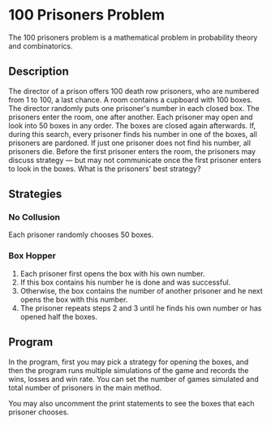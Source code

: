 # 100 Prisoners Problem

The 100 prisoners problem is a mathematical problem in probability theory and combinatorics.

## Description

The director of a prison offers 100 death row prisoners, who are numbered from 1 to 100, a last chance. A room contains a cupboard with 100 boxes. The director randomly puts one prisoner's number in each closed box. The prisoners enter the room, one after another. Each prisoner may open and look into 50 boxes in any order. The boxes are closed again afterwards. If, during this search, every prisoner finds his number in one of the boxes, all prisoners are pardoned. If just one prisoner does not find his number, all prisoners die. Before the first prisoner enters the room, the prisoners may discuss strategy — but may not communicate once the first prisoner enters to look in the boxes. What is the prisoners' best strategy?

## Strategies

### No Collusion

Each prisoner randomly chooses 50 boxes.

### Box Hopper

1. Each prisoner first opens the box with his own number.
2. If this box contains his number he is done and was successful.
3. Otherwise, the box contains the number of another prisoner and he next opens the box with this number.
4. The prisoner repeats steps 2 and 3 until he finds his own number or has opened half the boxes.

## Program

In the program, first you may pick a strategy for opening the boxes, and then the program runs multiple simulations of the game and records the wins, losses and win rate. You can set the number of games simulated and total number of prisoners in the main method.

You may also uncomment the print statements to see the boxes that each prisoner chooses.